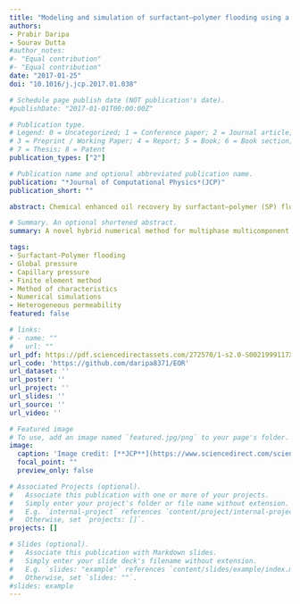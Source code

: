 ```yaml
---
title: "Modeling and simulation of surfactant–polymer flooding using a new hybrid method"
authors:
- Prabir Daripa
- Sourav Dutta
#author_notes:
#- "Equal contribution"
#- "Equal contribution"
date: "2017-01-25"
doi: "10.1016/j.jcp.2017.01.038"

# Schedule page publish date (NOT publication's date).
#publishDate: "2017-01-01T00:00:00Z"

# Publication type.
# Legend: 0 = Uncategorized; 1 = Conference paper; 2 = Journal article;
# 3 = Preprint / Working Paper; 4 = Report; 5 = Book; 6 = Book section;
# 7 = Thesis; 8 = Patent
publication_types: ["2"]

# Publication name and optional abbreviated publication name.
publication: "*Journal of Computational Physics*(JCP)"
publication_short: ""

abstract: Chemical enhanced oil recovery by surfactant–polymer (SP) flooding has been studied in two space dimensions. A new global pressure for incompressible, immiscible, multicomponent two-phase porous media flow has been derived in the context of SP flooding. This has been used to formulate a system of flow equations that incorporates the effect of capillary pressure and also the effect of polymer and surfactant on viscosity, interfacial tension and relative permeabilities of the two phases. The coupled system of equations for pressure, water saturation, polymer concentration and surfactant concentration has been solved using a new hybrid method in which the elliptic global pressure equation is solved using a discontinuous finite element method and the transport equations for water saturation and concentrations of the components are solved by a Modified Method Of Characteristics (MMOC) in the multicomponent setting. Numerical simulations have been performed to validate the method, both qualitatively and quantitatively, and to evaluate the relative performance of the various flooding schemes for several different heterogeneous reservoirs.

# Summary. An optional shortened abstract.
summary: A novel hybrid numerical method for multiphase multicomponent flows in porous media using a combination of a discontinuous finite element method and a modified method of characteristics-based finite difference method. Real world numerical examples are presented for chemical enhanced oil recovery using surfactant-polymer flooding.

tags:
- Surfactant-Polymer flooding
- Global pressure
- Capillary pressure
- Finite element method
- Method of characteristics
- Numerical simulations
- Heterogeneous permeability
featured: false

# links:
# - name: ""
#   url: ""
url_pdf: https://pdf.sciencedirectassets.com/272570/1-s2.0-S0021999117X0003X/1-s2.0-S0021999117300542/Prabir_K_Daripa_global_pressure_2017.pdf?X-Amz-Security-Token=IQoJb3JpZ2luX2VjEPT%2F%2F%2F%2F%2F%2F%2F%2F%2F%2FwEaCXVzLWVhc3QtMSJHMEUCICl%2B9FYIrST9gPJkXsPtW7cHfCmaJE%2FUBYmo%2F4Qg6rYFAiEA%2BsFefcUGvFdFTjAPRoQV4ymL65LUK9iViXrd9IJ9Afsq1QQIrf%2F%2F%2F%2F%2F%2F%2F%2F%2F%2FARAFGgwwNTkwMDM1NDY4NjUiDK6fRgb4W8mvspb2piqpBEZkPCKbwxNjYaH4ndRj7K255KUNYrSuyYV9wJL8hxnriZmklhf9s08MikWpvDr66oKOwXJ9FfA8rAR8lGaov%2BmwF7UCZPJe5CgaSYL7wHJj0jIyTPOoaOylc1%2Fk9eNgT5J29YZIX4uz3GdNRSnm%2Bx2QolQmEV18skCWBTen5q1EaK%2BGLWj9zTi5KWhI4FmhLkumDVOUxYvmzPZRL%2F52ItJdqonE%2Bk4kHU7uH7qw3HAakeF%2B9SkQMLRHmqv7pP3l%2FKUKAkgs6XeiadRFrnkr83CDG07JW1a3uGn803IlxGQFB11SEfCjh8rQqerkcdC36J0kNCZWXGT10Me15h8ZKU%2FJawYWzo2kZaKyaeHahXh%2F2BhzlfLMGdKEP3of79F%2BT567HtxTeOsqdKu12rheml0KvTW68l77HBPcCy9ccEtHvnXVbGu026w0iUM35EGEnUwarTCu6qe8HHZNS8lqRnGQely1Wy69Meif4V4jmX68L%2BVulHOWRK%2BjFG1065azxqjPJIOU6IE6uo3w7aY81KOf9D06aIKVMuH3sbX1P%2BWQ7i%2FVv%2BIAlH8N9cVwtIp65AVCw3RxkVF3KDzaeZE434CQkHBv96hti2gcKR0DLmsuMUSRR1ugF1Ga7rZuRBJCZJqgqI8sDr7YuUxPGJ7G2%2FTxMHswtQlnfdhQBlTdu8PUL3ppvVCiqvGNfnwM5lzlTpujang6ue0IP2FEDtxyLKXnw7crJcmQHBIwt%2F%2FsmQY6qQEnUmc%2BVECjitvVyTdfo%2Fy%2BJIvs3Ae83RHDCtnm7k9hd2Qizya3XkRzxZtTDGhfAmU5gMgADpSwp0jacC3vLu39UNQmcem%2BVrNk8gj831hloQnLwGXloIw9HZG25714g7IrNdTAY7Vsc03VVBe5NvQ9ZNzRBrJcHBB07YZcBiN4XqwOfCJ9xevJNcyAtELAL%2Bk27lr8b%2FWjVaQl5R9YPMObhyuGEaXjLraz&X-Amz-Algorithm=AWS4-HMAC-SHA256&X-Amz-Date=20221003T213542Z&X-Amz-SignedHeaders=host&X-Amz-Expires=300&X-Amz-Credential=ASIAQ3PHCVTYRUBVIP7P%2F20221003%2Fus-east-1%2Fs3%2Faws4_request&X-Amz-Signature=a2ed811d4b866dae87ef967d79203d8c21a959df51daf7b041a4af42b3fe2949&hash=7ec48144735d2c4cbdb42753c22edc2be10438acc244f169aba988e66664b927&host=68042c943591013ac2b2430a89b270f6af2c76d8dfd086a07176afe7c76c2c61&pii=S0021999117300542&tid=pdf-86b9e0d9-b42b-4a39-a1b4-633f3374c491&sid=b631502d4aa9944be12aed09d0245f7bde8egxrqa&type=client
url_code: 'https://github.com/daripa8371/EOR'
url_dataset: ''
url_poster: ''
url_project: ''
url_slides: ''
url_source: ''
url_video: ''

# Featured image
# To use, add an image named `featured.jpg/png` to your page's folder.
image:
  caption: 'Image credit: [**JCP**](https://www.sciencedirect.com/science/article/pii/S0021999117300542?via%3Dihub)'
  focal_point: ""
  preview_only: false

# Associated Projects (optional).
#   Associate this publication with one or more of your projects.
#   Simply enter your project's folder or file name without extension.
#   E.g. `internal-project` references `content/project/internal-project/index.md`.
#   Otherwise, set `projects: []`.
projects: []

# Slides (optional).
#   Associate this publication with Markdown slides.
#   Simply enter your slide deck's filename without extension.
#   E.g. `slides: "example"` references `content/slides/example/index.md`.
#   Otherwise, set `slides: ""`.
#slides: example
---
```

